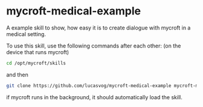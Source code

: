 # mycroft-medical-example
A example skill to show, how easy it is to create dialogue with mycroft in a medical setting.

To use this skill, use the following commands after each other: (on the device that runs mycroft)

```Bash
cd /opt/mycroft/skills
```

and then  

```Bash
git clone https://github.com/lucasvog/mycroft-medical-example mycroft-medical.mycroftai
```

if mycroft runs in the background, it should automatically load the skill.